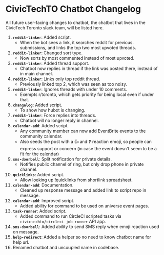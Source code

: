 # CivicTechTO Chatbot Changelog

All future user-facing changes to chatbot, the chatbot that lives in the
CivicTech Toronto slack team, will be listed here.

1. **`reddit-linker`**: Added script.
    - When the bot sees a link, it searches reddit for previous.
      submissions, and links the top two most upvoted threads.
1. **`reddit-linker`**: Changed sort type.
    - Now sorts by most commented instead of most upvoted.
1. **`reddit-linker`**: Added thread support.
    - Chatbot now replies in thread if the link was posted there, instead of
      in main channel.
1. **`reddit-linker`**: Links only top reddit thread.
    - Previously linked top 2, which was seen as too noisy.
1. **`reddit-linker`**: Ignores threads with under 10 comments.
    - Exempts r/toronto, which gets priority for being local even if under that.
1. **`changelog`**: Added script.
    - To show how hubot is changing.
1. **`reddit-linker`**: Force replies into threads.
    - Chatbot will no longer reply in channel.
1. **`calendar-add`**: Added script.
    - Any community member can now add EventBrite events to the
      community calendar.
    - Also seeds the post with a :+1: and :question: reaction emoji, so
      people can express support or concern (in case the event doesn't
      seem to be a fit for the calendar)
1. **`sms-doorbell`**: Split notification for private details.
    - Notifies public channel of ring, but only drop phone in private
      channel.
1. **`quicklinks`**: Added script.
    - Allow looking up !quicklinks from shortlink spreadsheet.
1. **`calendar-add`**: Documentation.
    - Cleaned up response message and added link to script repo in
      message.
1. **`calendar-add`**: Improved script.
    - Added ability for command to be used on universe event pages.
1. **`task-runner`**: Added script.
    - Added command to run CircleCI scripted tasks via
      `civictechto/circleci-job-runner` API app.
1. **`sms-doorbell`**: Added ability to send SMS reply when emoji
   reaction used on message.
1. **`help-redirect`**: Added a helper so no need to know chatbot name
   for help url.
1. Renamed chatbot and uncoupled name in codebase.

